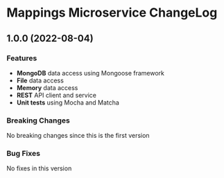 # Mappings Microservice ChangeLog

## <a name="1.0.0"></a> 1.0.0 (2022-08-04)

### Features
* **MongoDB** data access using Mongoose framework
* **File** data access 
* **Memory** data access 
* **REST** API client and service
* **Unit tests** using Mocha and Matcha

### Breaking Changes
No breaking changes since this is the first version

### Bug Fixes
No fixes in this version

